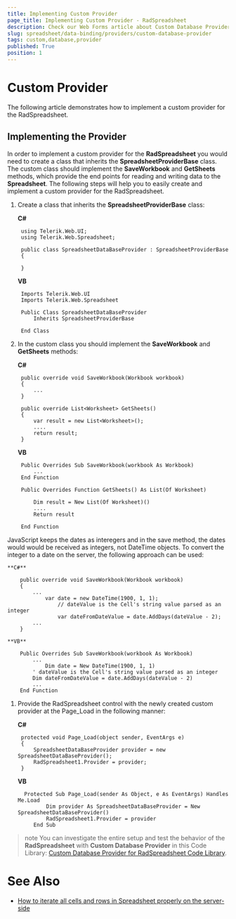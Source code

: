 ```yaml
---
title: Implementing Custom Provider
page_title: Implementing Custom Provider - RadSpreadsheet
description: Check our Web Forms article about Custom Database Provider.
slug: spreadsheet/data-binding/providers/custom-database-provider
tags: custom,database,provider
published: True
position: 1
---
```


# Custom Provider

The following article demonstrates how to implement a custom provider for the RadSpreadsheet.

## Implementing the Provider

 In order to implement a custom provider for the **RadSpreadsheet** you would need to create a class that inherits the **SpreadsheetProviderBase** class. The custom class should implement the **SaveWorkbook** and **GetSheets** methods, which provide the end points for reading and writing data to the **Spreadsheet**. The following steps will help you to easily create and implement a custom provider for the RadSpreadsheet.


1. Create a class that inherits the **SpreadsheetProviderBase** class:

	**C#**

		using Telerik.Web.UI;
		using Telerik.Web.Spreadsheet;

		public class SpreadsheetDataBaseProvider : SpreadsheetProviderBase
		{
		
		}


	**VB**

		Imports Telerik.Web.UI
		Imports Telerik.Web.Spreadsheet

		Public Class SpreadsheetDataBaseProvider
		    Inherits SpreadsheetProviderBase
		
		End Class



1. In the custom class you should implement the **SaveWorkbook** and **GetSheets** methods:


	**C#**

		public override void SaveWorkbook(Workbook workbook)
		{
			...
		}
		
		public override List<Worksheet> GetSheets()
		{
			var result = new List<Worksheet>();
			....
			return result;
		}

	
	**VB**

		Public Overrides Sub SaveWorkbook(workbook As Workbook)
		    ...
		End Function
		
		Public Overrides Function GetSheets() As List(Of Worksheet)
		
			Dim result = New List(Of Worksheet)()
		    ....
			Return result
			
		End Function


JavaScript keeps the dates as interegers and in the save method, the dates would would be received as integers, not DateTime objects. To convert the integer to a date on the server, the following approach can be used: 

	**C#**

		public override void SaveWorkbook(Workbook workbook)
		{
			...
		    	var date = new DateTime(1900, 1, 1);
            		// dateValue is the Cell's string value parsed as an integer
            		var dateFromDateValue = date.AddDays(dateValue - 2);
			...
		}
			
	**VB**

		Public Overrides Sub SaveWorkbook(workbook As Workbook)
			...
		        Dim date = New DateTime(1900, 1, 1)
			' dateValue is the Cell's string value parsed as an integer
			Dim dateFromDateValue = date.AddDays(dateValue - 2)
			...
		End Function
		

1. Provide the RadSpreadsheet control with the newly created custom provider at the Page_Load in the following manner: 

	**C#**

		protected void Page_Load(object sender, EventArgs e)
		{
			SpreadsheetDataBaseProvider provider = new SpreadsheetDataBaseProvider();
			RadSpreadsheet1.Provider = provider;
		}


	**VB**

		 Protected Sub Page_Load(sender As Object, e As EventArgs) Handles Me.Load
		        Dim provider As SpreadsheetDataBaseProvider = New SpreadsheetDataBaseProvider()
		        RadSpreadsheet1.Provider = provider
		    End Sub


>note You can investigate the entire setup and test the behavior of the **RadSpreadsheet** with **Custom Database Provider** in this Code Library: [Custom Database Provider for RadSpreadsheet Code Library](https://www.telerik.com/support/code-library/spreadsheetdatabaseprovider).

# See Also

 * [How to iterate all cells and rows in Spreadsheet properly on the server-side](https://www.telerik.com/support/kb/aspnet-ajax/spreadsheet/details/how-to-iterate-all-cells-and-rows-in-spreadsheet-properly)


